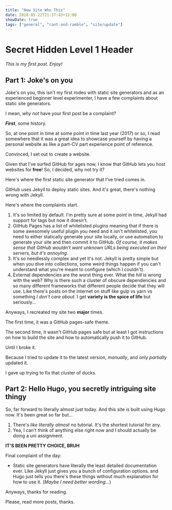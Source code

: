 ```yaml
---
title: "New Site Who This"
date: 2018-05-22T21:37:43+12:00
showDate: true
tags: ["general", "rant-and-ramble", "site/update"]
---
```


# Secret Hidden Level 1 Header

_This is my first post. Enjoy!_

## Part 1: Joke's on you

Joke's on you, this isn't my first rodeo with static site generators and as an experienced beginner level experimenter, I have a few complaints about static site generators.

I mean, _why not_ have your first post be a complaint?

___First___, some history.

So, at one point in time at some point in time last year (2017) or so, I read somewhere that it was a great idea to showcase yourself by having a personal website as like a part-CV part experience point of reference.

Convinced, I set out to create a website.

Given that I've surfed GitHub for ages now, I know that GitHub lets you host websites for __free__! So, I decided, why not try it?

Here's where the first static site generator that I've tried comes in.

GitHub uses Jekyll to deploy static sites. And it's great, there's nothing wrong with Jekyll.

Here's where the complaints start.

1. It's so limited by default. I'm pretty sure at some point in time, Jekyll had support for tags but now it doesn't.
2. GitHub Pages has a list of whitelisted plugins meaning that if there is some awesomely useful plugin you need and it isn't whitelisted, you need to either statically generate your site locally, or use automation to generate your site and then commit it to GitHub. _Of course, it makes sense that GitHub wouldn't want unknown URLs being executed on their servers, but it's annoying_.
3. It's so needlessly complex and yet it's not. Jekyll is pretty simple but when you dive into collections, some weird things happen if you can't understand what you're meant to configure (which I couldn't).
4. External dependencies are the worst thing ever. What the _hill_ is wrong with the web? Why is there such a cluster of obscure dependencies and so many different frameworks that different people decide that they will use. Like there's posts on the internet on stuff like gulp vs yarn vs something _I don't care about_. I get __variety is the spice of life__ but seriously...

Anyways, I recreated my site two __major__ times.

The first time, it was a GitHub pages-safe theme.

The second time, it wasn't GitHub pages safe but at least I got instructions on how to build the site and how to automatically push it to GitHub.

Until I broke it.

Because I tried to update it to the latest version, _manually_, and only _partially_ updated it.

I gave up trying to fix that cluster of ducks.

## Part 2: Hello Hugo, you secretly intriguing site thingy

So, far forward to literally almost just today. And this site is built using Hugo now. It's been great so far but...

1. There's _like_ _literally_ _almost_ no tutorial. It's the shortest tutorial for any.
2. Yea, I can't think of anything else right now and I should actually be doing a uni assignment.

__IT'S BEEN PRETTY CHOICE, BRUH__

Final complaint of the day:

- Static site generators have literally the least detailed documentation ever. Like Jekyll just gives you a bunch of configuration options. and Hugo just tells you there's these things without much explanation for how to use it. (_Maybe I need better wording..._)

Anyways, thanks for reading.

Please, read more posts, thanks.